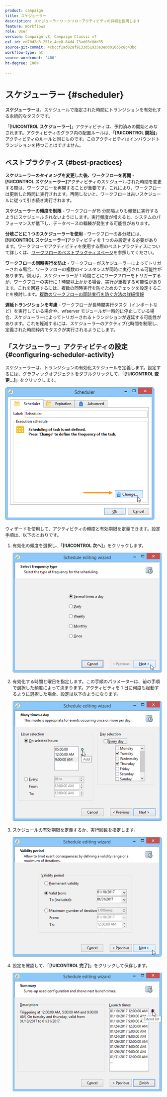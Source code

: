 ```yaml
---
product: campaign
title: スケジューラー
description: スケジューラーワークフローアクティビティの詳細を説明します
feature: Workflows
role: User
version: Campaign v8, Campaign Classic v7
exl-id: ed70d2d3-251e-4ee8-84d4-73ad03e8dd35
source-git-commit: 4cbccf1ad02af9133d51933e3e0d010b5c8c43bd
workflow-type: ht
source-wordcount: '400'
ht-degree: 100%

---
```


# スケジューラー {#scheduler}



**スケジューラー**&#x200B;は、スケジュールで指定された時間にトランジションを有効化する永続的なタスクです。

「**[!UICONTROL スケジューラー]**」アクティビティは、予約済みの開始とみなされます。アクティビティのグラフ内の配置ルールは、「**[!UICONTROL 開始]**」アクティビティのルールと同じものです。このアクティビティはインバウンドトランジションを持つことはできません。

## ベストプラクティス {#best-practices}

**スケジューラーのタイミングを変更した後、ワークフローを再開** - **[!UICONTROL スケジューラー]**&#x200B;アクティビティのスケジュールされた時間を変更する際は、ワークフローを再開することが重要です。これにより、ワークフローは更新した時間に実行されます。再開しないと、ワークフローは古いスケジュールに従って引き続き実行されます。

**スケジューラーの頻度を制限** - ワークフローが15 分間隔よりも頻繁に実行するようにスケジュールされないようにします。実行頻度が増えると、システムのパフォーマンスが低下し、データベースの輻輳が発生する可能性があります。

**分岐ごとに 1 つのスケジューラーを使用** - ワークフローの各分岐には、**[!UICONTROL スケジューラー]**&#x200B;アクティビティを 1 つのみ設定する必要があります。ワークフローでアクティビティを使用する際のベストプラクティスについて詳しくは、[ワークフローのベストプラクティスページ](workflow-best-practices.md#using-activities)を参照してください。

**ワークフローの同時実行を防止** - ワークフローがスケジューラーによってトリガーされる場合、ワークフローの複数のインスタンスが同時に実行される可能性があります。例えば、スケジューラーが 1 時間ごとにワークフローをトリガーするが、ワークフローの実行に 1 時間以上かかる場合、実行が重複する可能性があります。これを回避するには、複数の同時実行を防ぐためのチェックを設定することを検討します。[複数のワークフローの同時実行を防ぐ方法の詳細情報](monitor-workflow-execution.md#preventing-simultaneous-multiple-executions)

**遅延トランジションを考慮** - ワークフローが長時間実行タスク（インポートなど）を実行している場合や、wfserver モジュールが一時的に停止している場合、スケジューラーによってトリガーされるトランジションが遅延する可能性があります。これを軽減するには、スケジューラーのアクティブ化時間を制限し、定義された時間枠内でタスクが実行されるようにします。

## 「スケジューラー」アクティビティの設定  {#configuring-scheduler-activity}

スケジューラーは、トランジションの有効化スケジュールを定義します。設定するには、グラフィックオブジェクトをダブルクリックして、「**[!UICONTROL 変更...]**」をクリックします。

![](assets/s_user_segmentation_scheduler.png)

ウィザードを使用して、アクティビティの頻度と有効期限を定義できます。設定手順は、以下のとおりです。

1. 有効化の頻度を選択し、「**[!UICONTROL 次へ]**」をクリックします。

   ![](assets/s_user_segmentation_scheduler2.png)

1. 有効化する時間と曜日を指定します。この手順のパラメーターは、前の手順で選択した頻度によって決まります。アクティビティを 1 日に何度も起動するように選択した場合、設定は以下のようになります。

   ![](assets/s_user_segmentation_scheduler3.png)

1. スケジュールの有効期限を定義するか、実行回数を指定します。

   ![](assets/s_user_segmentation_scheduler4.png)

1. 設定を確認して、「**[!UICONTROL 完了]**」をクリックして保存します。

   ![](assets/s_user_segmentation_scheduler5.png)
